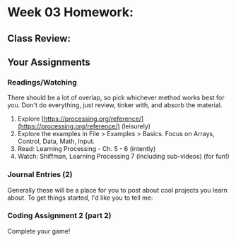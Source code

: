 # Week 03 Homework:

## Class Review:

## Your Assignments

### Readings/Watching

There should be a lot of overlap, so pick whichever method works best for you. Don't do everything, just review, tinker with, and absorb the material.

1. Explore [https://processing.org/reference/](https://processing.org/reference/) (leisurely)
2. Explore the examples in File > Examples > Basics. Focus on Arrays, Control, Data, Math, Input.
3. Read: Learning Processing - Ch. 5 - 6 (intently)
4. Watch: Shiffman, Learning Processing 7 (including sub-videos) (for fun!)

### Journal Entries (2)

Generally these will be a place for you to post about cool projects you learn about. To get things started, I'd like you to tell me:

### Coding Assignment 2 (part 2)

Complete your game!
	